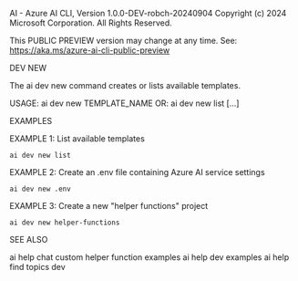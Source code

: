 AI - Azure AI CLI, Version 1.0.0-DEV-robch-20240904
Copyright (c) 2024 Microsoft Corporation. All Rights Reserved.

This PUBLIC PREVIEW version may change at any time.
See: https://aka.ms/azure-ai-cli-public-preview

DEV NEW

  The ai dev new command creates or lists available templates.

USAGE: ai dev new TEMPLATE_NAME
   OR: ai dev new list [...]

EXAMPLES

  EXAMPLE 1: List available templates

    ai dev new list

  EXAMPLE 2: Create an .env file containing Azure AI service settings

    ai dev new .env
  
  EXAMPLE 3: Create a new "helper functions" project

    ai dev new helper-functions

SEE ALSO

  ai help chat custom helper function examples
  ai help dev examples
  ai help find topics dev

